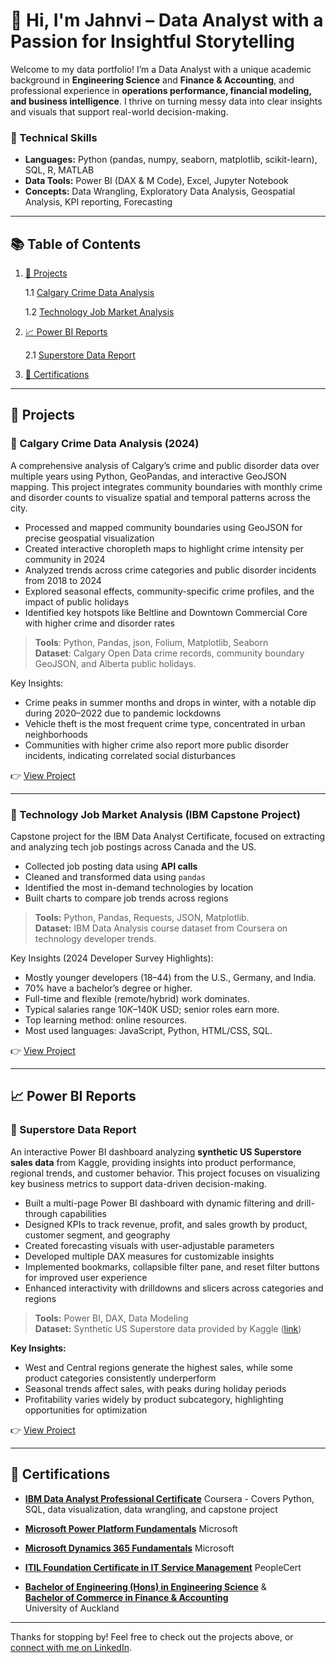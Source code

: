 # 👋 Hi, I'm Jahnvi – Data Analyst with a Passion for Insightful Storytelling

Welcome to my data portfolio! I’m a Data Analyst with a unique academic background in **Engineering Science** and **Finance & Accounting**, and professional experience in **operations performance, financial modeling, and business intelligence**.
I thrive on turning messy data into clear insights and visuals that support real-world decision-making.

### 🔧 Technical Skills

- **Languages:** Python (pandas, numpy, seaborn, matplotlib, scikit-learn), SQL, R, MATLAB  
- **Data Tools:** Power BI (DAX & M Code), Excel, Jupyter Notebook
- **Concepts:** Data Wrangling, Exploratory Data Analysis, Geospatial Analysis, KPI reporting, Forecasting  

---

## 📚 Table of Contents

1. [💼 Projects](#-projects)
   
   1.1 [Calgary Crime Data Analysis](#-calgary-crime-data-analysis-2024)
   
   1.2 [Technology Job Market Analysis](#-technology-job-market-analysis-ibm-capstone-project)

2. [📈 Power BI Reports](#-power-bi-reports)

   2.1 [Superstore Data Report](#-superstore-data-report)
   
3. [📜 Certifications](#-certifications)

---

## 💼 Projects

### 📌 Calgary Crime Data Analysis (2024)

A comprehensive analysis of Calgary’s crime and public disorder data over multiple years using Python, GeoPandas, and interactive GeoJSON mapping. This project integrates community boundaries with monthly crime and disorder counts to visualize spatial and temporal patterns across the city.

- Processed and mapped community boundaries using GeoJSON for precise geospatial visualization
- Created interactive choropleth maps to highlight crime intensity per community in 2024
- Analyzed trends across crime categories and public disorder incidents from 2018 to 2024
- Explored seasonal effects, community-specific crime profiles, and the impact of public holidays
- Identified key hotspots like Beltline and Downtown Commercial Core with higher crime and disorder rates

> **Tools**: Python, Pandas, json, Folium, Matplotlib, Seaborn  
> **Dataset**: Calgary Open Data crime records, community boundary GeoJSON, and Alberta public holidays.

Key Insights:
- Crime peaks in summer months and drops in winter, with a notable dip during 2020–2022 due to pandemic lockdowns
- Vehicle theft is the most frequent crime type, concentrated in urban neighborhoods
- Communities with higher crime also report more public disorder incidents, indicating correlated social disturbances

👉 [View Project](Projects/calgary_police_data/)

---

### 📌 Technology Job Market Analysis (IBM Capstone Project)

Capstone project for the IBM Data Analyst Certificate, focused on extracting and analyzing tech job postings across Canada and the US.

- Collected job posting data using **API calls**
- Cleaned and transformed data using `pandas`
- Identified the most in-demand technologies by location
- Built charts to compare job trends across regions

> **Tools:** Python, Pandas, Requests, JSON, Matplotlib.  
> **Dataset:** IBM Data Analysis course dataset from Coursera on technology developer trends.

Key Insights (2024 Developer Survey Highlights):
- Mostly younger developers (18–44) from the U.S., Germany, and India.
- 70% have a bachelor’s degree or higher.
- Full-time and flexible (remote/hybrid) work dominates.
- Typical salaries range $10K–$140K USD; senior roles earn more.
- Top learning method: online resources.
- Most used languages: JavaScript, Python, HTML/CSS, SQL.

👉 [View Project](Projects/tech_developer_trends_analysis/)

---

## 📈 Power BI Reports

### 📌 Superstore Data Report

An interactive Power BI dashboard analyzing **synthetic US Superstore sales data** from Kaggle, providing insights into product performance, regional trends, and customer behavior. This project focuses on visualizing key business metrics to support data-driven decision-making.

- Built a multi-page Power BI dashboard with dynamic filtering and drill-through capabilities  
- Designed KPIs to track revenue, profit, and sales growth by product, customer segment, and geography  
- Created forecasting visuals with user-adjustable parameters  
- Developed multiple DAX measures for customizable insights  
- Implemented bookmarks, collapsible filter pane, and reset filter buttons for improved user experience  
- Enhanced interactivity with drilldowns and slicers across categories and regions  

> **Tools:** Power BI, DAX, Data Modeling  
> **Dataset:** Synthetic US Superstore data provided by Kaggle ([link](https://www.kaggle.com/datasets/vivek468/superstore-dataset-final?utm_source=chatgpt.com))

**Key Insights:**  
- West and Central regions generate the highest sales, while some product categories consistently underperform
- Seasonal trends affect sales, with peaks during holiday periods
- Profitability varies widely by product subcategory, highlighting opportunities for optimization

👉 [View Project](PowerBI/Superstore_report)




---
## 📜 Certifications

- [**IBM Data Analyst Professional Certificate**](certifications/IBM%20Data%20Analyst%20Certificate.pdf)
  Coursera - Covers Python, SQL, data visualization, data wrangling, and capstone project

- [**Microsoft Power Platform Fundamentals**](certifications/MicrosoftPowerPlatformFundamentals.pdf)
  Microsoft

- [**Microsoft Dynamics 365 Fundamentals**](certifications/MicrosoftDynamics365Fundamentals.pdf)
  Microsoft

- [**ITIL Foundation Certificate in IT Service Management**](certifications/ITILFoundation.pdf)
  PeopleCert

- [**Bachelor of Engineering (Hons) in Engineering Science**](certifications/GraduationCertificate-BEng.pdf) &  
  [**Bachelor of Commerce in Finance & Accounting**](certifications/GraduationCertificate-BCom.pdf)  
  University of Auckland
---

Thanks for stopping by! Feel free to check out the projects above, or [connect with me on LinkedIn](https://www.linkedin.com/in/jahnvi-trivedi-2056741a0/).
